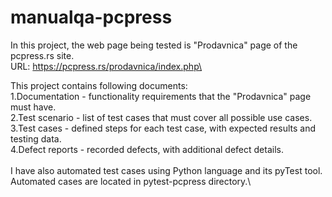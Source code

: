 # manualqa-pcpress

In this project, the web page being tested is "Prodavnica" page of the pcpress.rs site.\
URL: https://pcpress.rs/prodavnica/index.php\

This project contains following documents:\
1.Documentation - functionality requirements that the "Prodavnica" page must have.\
2.Test scenario - list of test cases that must cover all possible use cases.\
3.Test cases - defined steps for each test case, with expected results and testing data.\
4.Defect reports - recorded defects, with additional defect details.\
\
I have also automated test cases using Python language and its pyTest tool.\
Automated cases are located in pytest-pcpress directory.\

